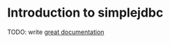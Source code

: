 # Introduction to simplejdbc

TODO: write [great documentation](http://jacobian.org/writing/what-to-write/)
